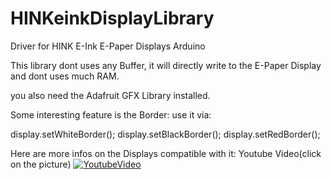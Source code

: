 # HINKeinkDisplayLibrary
Driver for HINK E-Ink E-Paper Displays Arduino


This library dont uses any Buffer, it will directly write to the E-Paper Display and dont uses much RAM.

you also need the Adafruit GFX Library installed.


Some interesting feature is the Border:
use it via:

display.setWhiteBorder();
display.setBlackBorder();
display.setRedBorder();



Here are more infos on the Displays compatible with it:
Youtube Video(click on the picture)
[![YoutubeVideo](https://img.youtube.com/vi/p28IE1oAKGQ/0.jpg)](https://www.youtube.com/watch?v=p28IE1oAKGQ)
